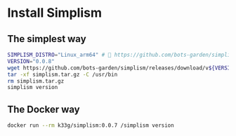 # Install Simplism

## The simplest way

```bash
SIMPLISM_DISTRO="Linux_arm64" # 👀 https://github.com/bots-garden/simplism/releases
VERSION="0.0.8"
wget https://github.com/bots-garden/simplism/releases/download/v${VERSION}/simplism_${SIMPLISM_DISTRO}.tar.gz -O simplism.tar.gz 
tar -xf simplism.tar.gz -C /usr/bin
rm simplism.tar.gz
simplism version
```

## The Docker way

```bash
docker run --rm k33g/simplism:0.0.7 /simplism version
```
